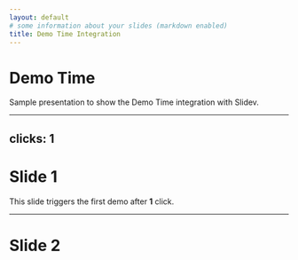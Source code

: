 ```yaml
---
layout: default
# some information about your slides (markdown enabled)
title: Demo Time Integration
---
```


# Demo Time

Sample presentation to show the Demo Time integration with Slidev.

---
clicks: 1
---

# Slide 1

This slide triggers the first demo after **1** click.

<vscode-action
    click="1"
    id="demo1" />

---

# Slide 2
